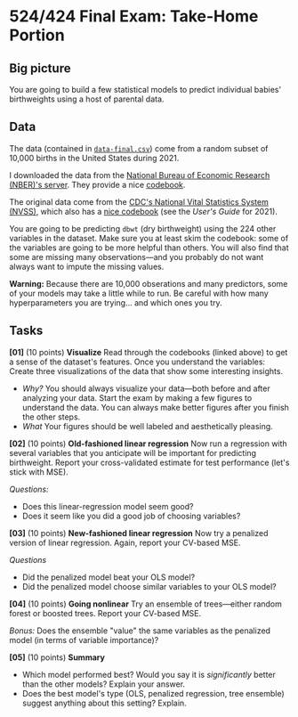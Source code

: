 # 524/424 Final Exam: Take-Home Portion

## Big picture 

You are going to build a few statistical models to predict individual babies' birthweights using a host of parental data.

## Data

The data (contained in [`data-final.csv`](https://github.com/edrubin/EC524W23/blob/master/exam/take-home/data-final.csv)) come from a random subset of 10,000 births in the United States during 2021.

I downloaded the data from the [National Bureau of Economic Research (NBER)'s server](https://www.nber.org/research/data/vital-statistics-natality-birth-data). They provide a nice [codebook](https://data.nber.org/nvss/natality/code/nat2021us.html).

The original data come from the [CDC's National Vital Statistics System (NVSS)](https://www.cdc.gov/nchs/nvss/birth_methods.htm#anchor_1551744577970), which also has a [nice codebook](https://www.cdc.gov/nchs/data_access/vitalstatsonline.htm) (see the *User's Guide* for 2021). 

You are going to be predicting `dbwt` (dry birthweight) using the 224 other variables in the dataset. Make sure you at least skim the codebook: some of the variables are going to be more helpful than others. You will also find that some are missing many observations—and you probably do not want always want to impute the missing values.

**Warning:** Because there are 10,000 obserations and many predictors, some of your models may take a little while to run. Be careful with how many hyperparameters you are trying... and which ones you try.

## Tasks

**[01]** (10 points) **Visualize** Read through the codebooks (linked above) to get a sense of the dataset's features. Once you understand the variables: Create three visualizations of the data that show some interesting insights. 

- *Why?* You should always visualize your data—both before and after analyzing your data. Start the exam by making a few figures to understand the data. You can always make better figures after you finish the other steps.
- *What* Your figures should be well labeled and aesthetically pleasing.

**[02]** (10 points) **Old-fashioned linear regression**  Now run a regression with several variables that you anticipate will be important for predicting birthweight. Report your cross-validated estimate for test performance (let's stick with MSE).

*Questions:*

- Does this linear-regression model seem good? 
- Does it seem like you did a good job of choosing variables?

**[03]** (10 points) **New-fashioned linear regression** Now try a penalized version of linear regression. Again, report your CV-based MSE.

*Questions*

- Did the penalized model beat your OLS model?
- Did the penalized model choose similar variables to your OLS model?

**[04]** (10 points) **Going nonlinear** Try an ensemble of trees—either random forest or boosted trees. Report your CV-based MSE.

*Bonus:* Does the ensemble "value" the same variables as the penalized model (in terms of variable importance)?

**[05]** (10 points) **Summary**

- Which model performed best? Would you say it is *significantly* better than the other models? Explain your answer.
- Does the best model's type (OLS, penalized regression, tree ensemble) suggest anything about this setting? Explain.

